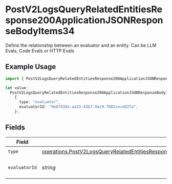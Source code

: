 # PostV2LogsQueryRelatedEntitiesResponse200ApplicationJSONResponseBodyItems34

Define the relationship between an evaluator and an entity. Can be LLM Evals, Code Evals or HTTP Evals

## Example Usage

```typescript
import { PostV2LogsQueryRelatedEntitiesResponse200ApplicationJSONResponseBodyItems34 } from "orq-poc-typescript-multi-env-version/models/operations";

let value:
  PostV2LogsQueryRelatedEntitiesResponse200ApplicationJSONResponseBodyItems34 =
    {
      type: "evaluator",
      evaluatorId: "9e6f938a-aa33-43b7-9ac9-7682cecdd2fa",
    };
```

## Fields

| Field                                                                                                                                                                                                                | Type                                                                                                                                                                                                                 | Required                                                                                                                                                                                                             | Description                                                                                                                                                                                                          |
| -------------------------------------------------------------------------------------------------------------------------------------------------------------------------------------------------------------------- | -------------------------------------------------------------------------------------------------------------------------------------------------------------------------------------------------------------------- | -------------------------------------------------------------------------------------------------------------------------------------------------------------------------------------------------------------------- | -------------------------------------------------------------------------------------------------------------------------------------------------------------------------------------------------------------------- |
| `type`                                                                                                                                                                                                               | [operations.PostV2LogsQueryRelatedEntitiesResponse200ApplicationJSONResponseBodyItems3Evals14Type](../../models/operations/postv2logsqueryrelatedentitiesresponse200applicationjsonresponsebodyitems3evals14type.md) | :heavy_check_mark:                                                                                                                                                                                                   | N/A                                                                                                                                                                                                                  |
| `evaluatorId`                                                                                                                                                                                                        | *string*                                                                                                                                                                                                             | :heavy_check_mark:                                                                                                                                                                                                   | The id of the resource                                                                                                                                                                                               |